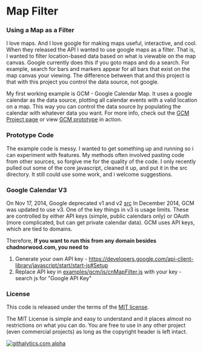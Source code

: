 #  Map Filter

### Using a Map as a Filter ###

I love maps. And I love google for making maps useful, interactive, and cool.  When they released the API I wanted to use google maps as a filter.  That is, I wanted to filter location-based data based on what is viewable on the map canvas.  Google currently does this if you goto maps and do a search.  For example, search for bars and markers appear for all bars that exist on the map canvas your viewing.  The difference between that and this project is that with this project you control the data source, not google.

My first working example is GCM - Google Calendar Map.  It uses a google calendar as the data source, plotting all calendar events with a valid location on a map. This way you can control the data source by populating the calendar with whatever data you want. For more info, check out the <a href="http://chadnorwood.com/projects/gcm">GCM Project page</a> or view <a href="http://chadnorwood.com/gcm">GCM prototype</a> in action.  

### Prototype Code ###

The example code is messy.  I wanted to get something up and running so i can experiment with features. My methods often involved pasting code from other sources, so forgive me for the quality of the code.  I only recently pulled out some of the core javascript, cleaned it up, and put it in the src directory. It still could use some work, and i welcome suggestions.

### Google Calendar V3 ###

On Nov 17, 2014, Google deprecated v1 and v2 [src](http://googleappsupdates.blogspot.com/2014/10/deprecated-google-calendar-apis-v1-v2.html)
In December 2014, GCM was updated to use v3.  One of the key things in v3 is usage limits.  These are controlled by either API keys (simple, public calendars only) or OAuth (more complicated, but can get private calendar data).  GCM uses API keys, which are tied to domains. 

Therefore, **If you want to run this from any domain besides chadnorwood.com, you need to**

1. Generate your own API key - https://developers.google.com/api-client-library/javascript/start/start-js#Setup
1. Replace API key in <a href='https://github.com/chadn/mapfilter/blob/development/examples/gcm/js/cnMapFilter.js'>examples/gcm/js/cnMapFilter.js</a>  with your key - search js for "Google API Key"

### License ###

This code is released under the terms of the [MIT license](LICENSE).

The MIT License is simple and easy to understand and it places almost no restrictions on what you can do.
You are free to use in any other project (even commercial projects) as long as the copyright header is left intact.



[![githalytics.com alpha](https://cruel-carlota.pagodabox.com/6280089702654e2e4bd7e4dc622097df "githalytics.com")](http://githalytics.com/chadn/mapfilter)
